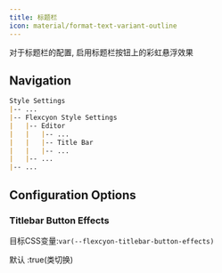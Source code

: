 ```yaml
---
title: 标题栏
icon: material/format-text-variant-outline
---
```


对于标题栏的配置, 启用标题栏按钮上的彩虹悬浮效果

## Navigation
```md
Style Settings
|-- ...
|-- Flexcyon Style Settings
|   |-- Editor
|   |   |-- ...
|   |   |-- Title Bar
|   |   |-- ...
|   |-- ...
|-- ...
```

## Configuration Options

### Titlebar Button Effects
目标CSS变量:`var(--flexcyon-titlebar-button-effects)`

默认 :true(类切换)